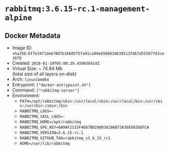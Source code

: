 # `rabbitmq:3.6.15-rc.1-management-alpine`

## Docker Metadata

- Image ID: `sha256:6f7e3471de6780fb16b05f5fa91ca99eb58893db39513fd6fd55597fd3ce16f8`
- Created: `2018-01-10T05:00:39.459038914Z`
- Virtual Size: ~ 74.94 Mb  
  (total size of all layers on-disk)
- Arch: `linux`/`amd64`
- Entrypoint: `["docker-entrypoint.sh"]`
- Command: `["rabbitmq-server"]`
- Environment:
  - `PATH=/opt/rabbitmq/sbin:/usr/local/sbin:/usr/local/bin:/usr/sbin:/usr/bin:/sbin:/bin`
  - `RABBITMQ_LOGS=-`
  - `RABBITMQ_SASL_LOGS=-`
  - `RABBITMQ_HOME=/opt/rabbitmq`
  - `RABBITMQ_GPG_KEY=0A9AF2115F4687BD29803A206B73A36E6026DFCA`
  - `RABBITMQ_VERSION=3.6.15-rc.1`
  - `RABBITMQ_GITHUB_TAG=rabbitmq_v3_6_15_rc1`
  - `HOME=/var/lib/rabbitmq`

